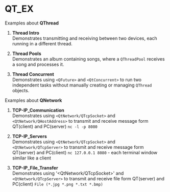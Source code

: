 # QT_EX

Examples about **QThread**

1. **Thread Intro**  
   Demonstrates transmitting and receiving between two devices, each running in a different thread.

2. **Thread Pools**  
   Demonstrates an album containing songs, where a `QThreadPool` receives a song and processes it.

3. **Thread Concurrent**  
   Demonstrates using `<QFuture>` and `<QtConcurrent>` to run two independent tasks without manually creating or managing `QThread` objects.

Examples about **QNetwork**

1. **TCP-IP_Communication**  
   Demonstrates using `<QtNetwork/QTcpSocket>` and `<QtNetwork/QHostAddress>` to transmit and receive message form QT(client) and PC(server)
   `nc -l -p 8080`

2. **TCP-IP_Servers**  
   Demonstrates using `<QtNetwork/QTcpSocket>` and `<QtNetwork/QTcpServer>` to transmit and receive message form QT(server) and PC(client)
   `nc 127.0.0.1 8080` - each terminal window  similar like a client

3. **TCP-IP_File_Transfer**  
   Demonstrates using '<QtNetwork/QTcpSocket>' and `<QtNetwork/QTcpServer>` to transmit and receive file form QT(server) and PC(client)
   `File (*.jpg *.png *.txt *.bmp)`

